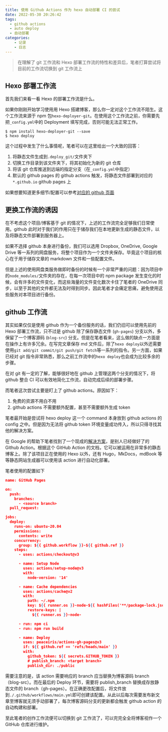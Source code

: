 ```yaml
---
title: 使用 Github Actions 作为 hexo 自动部署 CI 的尝试
date: 2022-05-30 20:26:42
tags:
  - github actions
  - auto deploy
  - 自动部署
categories:
	- 记录
	- 日志
---
```

> 在理解了 git 工作流和 Hexo 部署工作流的特性和差异后，笔者打算尝试将目前的工作流切换到 git 工作流上

<!-- more -->

## Hexo 部署工作流
首先我们来看一看 Hexo 的部署工作流是什么。

如果你刚刚开始学习使用用 Hexo 搭建博客，那么你一定对这个工作流不陌生。这个工作流来源于 npm 包`hexo-deployer-git`。在使用这个工作流之前，你需要先把`_config.yml`中的 Deployment 填写完成，否则可能无法正常工作。
```shel
$ npm install hexo-deployer-git --save
$ hexo deploy
```
这个过程中发生了什么事情呢，笔者可以在这里给出一个大致的回答：
1. 将静态文件生成到`.deploy_git/`文件夹下
2. 切换工作目录到该文件夹下，将其初始化为新的 git 仓库
3. 将该 git 仓库推送到远端的指定分支（在`_config.yml`中指定）
4. 默认的 github pages 的 github actions 触发，将静态文件部署到对应的 `*.github.io` github pages 上

如果想要知道更多细节/配置可以参考[对应的 github 页面](https://github.com/hexojs/hexo-deployer-git)


## 更换工作流的诱因
在不考虑这个项目/博客基于 git 的情况下，上述的工作流完全足够我们日常使用。github 此时对于我们的作用只在于储存我们在本地更新生成的静态文件，以及将静态文件部署到服务器上。

如果不选择 github 本身进行备份，我们可以选用 Dropbox, OneDrive, Google Drive 等一系列的网盘服务，将整个项目作为一个文件夹保存。毕竟这个项目的核心在于用于储存文章的 markdown 文件和一些配置文件。

但是上述的使用网盘类服务做即时备份的时候有一个非常严重的问题：因为项目中的`node_modules/`文件夹的存在，在每一次项目中的 npm package 发生变化的时候，会有许多的文件变化，而这些海量的文件变化数次卡住了笔者的 OneDrive 同步，以至于其他的文件都无法及时得到同步。因此笔者才会痛定思痛，避免使用这些服务对本项目进行备份。

## github 工作流
其实如果仅仅是使用 github 作为一个备份服务的话，我们仍旧可以使用先前的 Hexo 部署工作流，只不过是 github 除了保存静态文件 (`gh-pages`) 分支以外，多保留了一个博客源码 (`blog-src`) 分支。但是在笔者看来，这么做的缺点一方面是在操作上有许多冗余。在写完文章保存 md 文件后，除了`hexo deploy`以外还需要使用`git add/git commit/git push/git fetch`等一系列的指令。另一方面，如果已经对 git 指令非常熟悉，那么之前工作流中的`hexo deploy`也会成为比较多余的步骤。

在对 git 有一定的了解，能够很好地在 github 上管理这两个分支的情况下，将 github 整合 CI 可以有效地简化工作流，自动完成后续的部署步骤。

而笔者这次尝试主要是盯上了 github actions。原因如下：
1. 免费的资源不用白不用
2. github actions 不需要额外配置，甚至不需要额外生成 token

笔者最开始是尝试将 hexo deploy 这一个 command 本身放到 github actions 的 config 之中。但是因为无法将 github token 环境变量成功传入，所以只得寻找其他的解决方案。

在 Google 的帮助下笔者找到了一个现成的[解决方案](https://github.com/marketplace/actions/github-pages-action#%EF%B8%8F-set-another-github-pages-branch-publish_branch)，是别人已经做好了的 Github Action。根据这个 GitHub Action 的文档，它可以被运用在非常多的静态博客上。除了该项目正在使用的 Hexo 以外，还有 Hugo，MkDocs，mdBook 等等静态网站生成器可以使用该 action 进行自动化部署。

笔者使用的配置如下

```json
name: GitHub Pages

on:
  push:
    branches:
      - <source branch>
  pull_request:

jobs:
  deploy:
    runs-on: ubuntu-20.04
    permissions:
      contents: write
    concurrency:
      group: ${{ github.workflow }}-${{ github.ref }}
    steps:
      - uses: actions/checkout@v3

      - name: Setup Node
        uses: actions/setup-node@v3
        with:
          node-version: '14'

      - name: Cache dependencies
        uses: actions/cache@v2
        with:
          path: ~/.npm
          key: ${{ runner.os }}-node-${{ hashFiles('**/package-lock.json') }}
          restore-keys: |
            ${{ runner.os }}-node-

      - run: npm ci
      - run: npm run build

      - name: Deploy
        uses: peaceiris/actions-gh-pages@v3
        if: ${{ github.ref == 'refs/heads/main' }}
        with:
          github_token: ${{ secrets.GITHUB_TOKEN }}
          # publish_branch: <target branch>
          publish_dir: ./public
```

需要注意的是，该 action 需要响应的 branch 应当替换为博客源码 branch（blog-src）。而在最后的 Deploy 环节，需要将 publish_branch 替换成存放静态文件的 branch（gh-pages）。在正确更改配置后，将文件放到`./.github/workflows/main.yml`即可创建该配置。从此以后每次需要发布新文章至博客就无须手动部署了，每次博客源码分支的更新都会触发 github action 的自动构建和部署。

至此笔者的创作工作流便可以切换到 git 工作流了，可以完完全全将博客视作一个 GitHub 仓库进行维护。